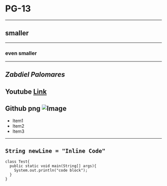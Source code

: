 # PG-13
---
## smaller
---
### even smaller
---
**_Zabdiel Palomares_**
---
Youtube
[Link](https://youtube.com)
---
Github png
![Image](https://th.bing.com/th/id/OIP.Sfgbqcg35rCru0YB-IQwxgHaD4?pid=ImgDet&rs=1)
---
- Item1
- Item2
- Item3
---
`String newLine = "Inline Code"`
---
```
class Test{
  public static void main(String[] args){
    System.out.println("code block");
  }
}
```
